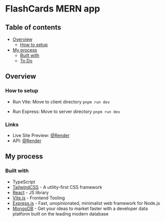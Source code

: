 # FlashCards MERN app

## Table of contents

- [Overview](#overview)
  - [How to setup](#how-to-setup)
- [My process](#my-process)
  - [Built with](#built-with)
  - [To Do](#to-do)


## Overview

### How to setup

- Run Vite: 
Move to client directory
  `pnpm run dev`

- Run Express: 
Move to server directory
  `pnpm run dev`

### Links

- Live Site Preview: [@Render](https://flashcardapp-frontend.onrender.com)
- API: [@Render](https://flashcardapp-backend-u3j5.onrender.com)

## My process

### Built with

- TypeScript
- [TailwindCSS](https://tailwindcss.com) - A utility-first CSS framework
- [React](https://reactjs.org/) - JS library
- [Vite.js](https://vitejs.dev) - Frontend Tooling
- [Express.js](https://expressjs.com) - Fast, unopinionated, minimalist web framework for Node.js
- [MongoDB](https://www.mongodb.com) - Get your ideas to market faster with a developer data platform built on the leading modern database

